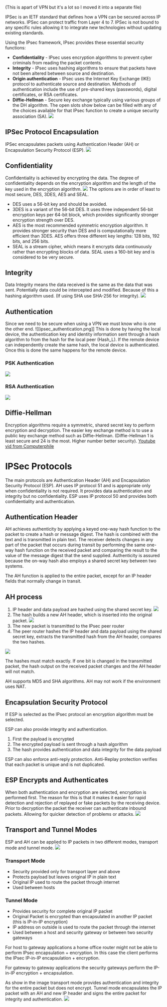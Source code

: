 (This is apart of VPN but it's a lot so I moved it into a separate file)

IPSec is an IETF standard that defines how a VPN can be secured across IP networks. IPSec can protect traffic from Layer 4 to 7. IPSec is not bound to any specific rules allowing it to integrate new technologies without updating existing standards.

Using the IPsec framework, IPsec provides these essential security functions:
- **Confidentiality** - IPsec uses encryption algorithms to prevent cyber criminals from reading the packet contents.
- **Integrity** - IPsec uses hashing algorithms to ensure that packets have not been altered between source and destination.
- **Origin authentication** - IPsec uses the Internet Key Exchange (IKE) protocol to authenticate source and destination. Methods of authentication include the use of pre-shared keys (passwords), digital certificates, or RSA certificates.
- **Diffie-Hellman** - Secure key exchange typically using various groups of the DH algorithm.
The open slots show below can be filled with any of the choices available for that IPsec function to create a unique security association (SA).
![](/Images/ip_sec_sa.png)

## IPSec Protocol Encapsulation
IPSec encapsulates packets using Authentication Header (AH) or Encapsulation Security Protocol (ESP).
![](/Images/ipsec_protcol_encap.png)
## Confidentiality
Confidentiality is achieved by encrypting the data. The degree of confidentiality depends on the encryption algorithm and the length of the key used in the encryption algorithm.
![](/Images/ipsec_encryption.png)
The options are in order of least to most secure, DES, 3DES, AES and SEAL.
- DES uses a 56-bit key and should be avoided.
- 3DES is a variant of the 56-bit DES. It uses three independent 56-bit encryption keys per 64-bit block, which provides significantly stronger encryption strength over DES. 
- AES is the most recommended symmetric encryption algorithm. It provides stronger security than DES and is computationally more efficient than 3DES. AES offers three different key lengths: 128 bits, 192 bits, and 256 bits.
- SEAL is a stream cipher, which means it encrypts data continuously rather than encrypting blocks of data. SEAL uses a 160-bit key and is considered to be very secure.
## Integrity
Data Integrity means the data received is the same as the data that was sent. Potentially data could be intercepted and modified. Because of this a hashing algorithm used. (If using SHA use SHA-256 for integrity).
![](/Images/ipsec_integrity.png)
## Authentication
Since we need to be secure when using a VPN we must know who is one the other end. ![[ipsec_authentication.png]]
This is done by having the local device, the authentication key and identity information sent through a hash algorithm to from the hash for the local peer (Hash_L). If the remote device can independently create the same hash, the local device is authenticated. Once this is done the same happens for the remote device.
### PSK Authentication
![](/Images/PSK_authentication.png)
### RSA Authentication
![](/Images/rsa_authentication.png)
## Diffie-Hellman
Encryption algorithms require a symmetric, shared secret key to perform encryption and decryption. The easier key exchange method is to use a public key exchange method such as Diffie-Hellman. (Diffie-Hellman 1 is least secure and 24 is the most. Higher number better security).
[Youtube vid from Computerphile](https://www.youtube.com/watch?v=NmM9HA2MQGI&pp=ygUNZGlmZmUtaGVsbG1hbg%3D%3D)

# IPSec Protocols
The main protocols are Authentication Header (AH) and Encapsulation Security Protocol (ESP). AH uses IP protocol 51 and is appropriate only when confidentiality is not required. It provides data authentication and integrity but no confidentiality. ESP uses IP protocol 50 and provides both confidentiality and authentication.
## Authentication Header
AH achieves authenticity by applying a keyed one-way hash function to the packet to create a hash or message digest. The hash is combined with the text and is transmitted in plain text. The receiver detects changes in any part of the packet that occurs during transit by performing the same one-way hash function on the received packet and comparing the result to the value of the message digest that the send supplied. Authenticity is assured because the on-way hash also employs a shared secret key between two systems.

The AH function is applied to the entire packet, except for an IP header fields that normally change in transit.

## AH process
1. IP header and data payload are hashed using the shared secret key.
![](/Images/ah_process_1.png)
2. The hash builds a new AH header, which is inserted into the original packet.
![](/Images/ah_process_2.png)
3. The new packet is transmitted to the IPsec peer router
4. The peer router hashes the IP header and data payload using the shared secret key, extracts the transmitted hash from the AH header, compares the two hashes.

![](/Images/ah_process_3.png)

The hashes must match exactly. If one bit is changed in the transmitted packet, the hash output on the received packet changes and the AH header will not match.

AH supports MD5 and SHA algorithms. AH may not work if the environment uses NAT.

## Encapsulation Security Protocol
If ESP is selected as the IPsec protocol an encryption algorithm must be selected.

ESP can also provide integrity and authentication. 
1. First the payload is encrypted
2. The encrypted payload is sent through a hash algorithm
3. The hash provides authentication and data integrity for the data payload

ESP can also enforce anti-reply protection. Anti-Replay protection verifies that each packet is unique and is not duplicated.

## ESP Encrypts and Authenticates
When both authentication and encryption are selected, encryption is performed first. The reason for this is that it makes it easier for rapid detection and rejection of replayed or fake packets by the receiving device. Prior to decryption the packet the receiver can authenticate inbound packets. Allowing for quicker detection of problems or attacks.
![](/Images/esp_encap.png)
## Transport and Tunnel Modes
ESP and AH can be applied to IP packets in two different modes, transport mode and tunnel mode.
![](/Images/transport_tunnel_mode.png)
### Transport Mode
- Security provided only for transport layer and above
- Protects payload but leaves original IP in plain text
- Original IP used to route the packet through internet
- Used between hosts
### Tunnel Mode
- Provides security for complete original IP packet
- Original Packet is encrypted than encapsulated in another IP packet (this is IP-in-IP encryption)
- IP address on outside is used to route the packet through the internet
- Used between a host and security gateway or between two security gateways

For host to gateway applications a home office router might not be able to perform IPsec encapsulation + encryption. In this case the client performs the IPsec IP-in-IP encapsulation + encryption.

For gateway to gateway applications the security gateways perform the IP-in-IP encryption + encapsulation.

As show in the image transport mode provides authentication and integrity for the entire packet but does not encrypt.
Tunnel mode encapsulates the IP packet with an AH and new IP header and signs the entire packet for integrity and authentication.
![](/Images/tunnel_transport_packet.png)
